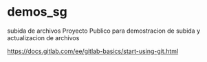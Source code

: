 # demos_sg
subida de archivos
Proyecto Publico para demostracion de subida y actualizacion de archivos

https://docs.gitlab.com/ee/gitlab-basics/start-using-git.html

